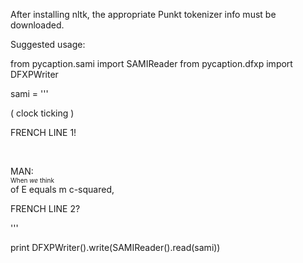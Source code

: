 After installing nltk, the appropriate Punkt tokenizer info must be downloaded.

Suggested usage:

from pycaption.sami import SAMIReader
from pycaption.dfxp import DFXPWriter

sami = '''<SAMI><HEAD><TITLE>NOVA3213</TITLE><STYLE TYPE="text/css">
<!--
P {	margin-left:  1pt;
    margin-right: 1pt;
    margin-bottom: 2pt;
    margin-top: 2pt;
    text-align: center;
    font-size: 10pt;
    font-family: Arial;
    font-weight: normal;
    font-style: normal;
    color: #ffffff; }

.ENCC {Name: English; lang: en-US; SAMI_Type: CC;}
.FRCC {Name: French; lang: fr-cc; SAMI_Type: CC;}

--></STYLE></HEAD><BODY>
<SYNC start="9209"><P class="ENCC">
       ( clock ticking )
</P><P class="FRCC">
       FRENCH LINE 1!
</P></SYNC>
<SYNC start="12312"><P class="ENCC">&nbsp;</P></SYNC>
<SYNC start="14848"><P class="ENCC">
              MAN:<br/>
         <span style="text-align:center;font-size:10">When <i>we</i> think</span><br/>
    of E equals m c-squared,
</P><P class="FRCC">
       FRENCH LINE 2?
</P></SYNC>'''


print DFXPWriter().write(SAMIReader().read(sami))